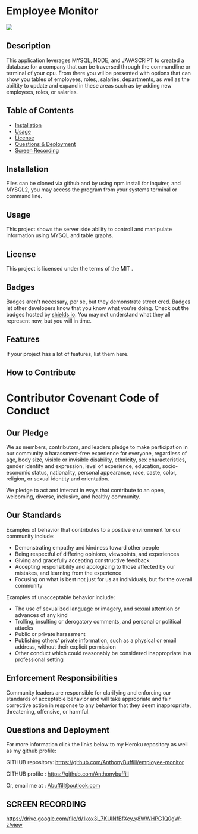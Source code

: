 
    
 # Employee Monitor
 ![](https://img.shields.io/badge/javascript-MIT-blue)

## Description
   
  This application leverages MYSQL, NODE, and JAVASCRIPT to created a database for a company that can be traversed through the commandline or terminal of your cpu.
  From there you wil be presented with options that can show you tables of employees, roles,, salaries, departments, as well as the abiltity to update and expand in these areas such as by adding new employees, roles, or salaries.


## Table of Contents 

- [Installation](#installation)
- [Usage](#usage)
- [License](#license)
- [Questions & Deployment](#questions)
- [Screen Recording](#screen-recording)

## Installation

  Files can be cloned via github and by using npm install for inquirer, and MYSQL2, you may access the program from your systems terminal or command line.



## Usage

 This project shows the server side ability to controll and manipulate information using MYSQL and table graphs.

## License

This project is licensed under the terms of the MIT .



## Badges

Badges aren't necessary, per se, but they demonstrate street cred. Badges let other developers know that you know what you're doing. Check out the badges hosted by [shields.io](https://shields.io/). You may not understand what they all represent now, but you will in time.

## Features

If your project has a lot of features, list them here.

## How to Contribute

# Contributor Covenant Code of Conduct

## Our Pledge

We as members, contributors, and leaders pledge to make participation in our
community a harassment-free experience for everyone, regardless of age, body
size, visible or invisible disability, ethnicity, sex characteristics, gender
identity and expression, level of experience, education, socio-economic status,
nationality, personal appearance, race, caste, color, religion, or sexual
identity and orientation.

We pledge to act and interact in ways that contribute to an open, welcoming,
diverse, inclusive, and healthy community.

## Our Standards

Examples of behavior that contributes to a positive environment for our
community include:

* Demonstrating empathy and kindness toward other people
* Being respectful of differing opinions, viewpoints, and experiences
* Giving and gracefully accepting constructive feedback
* Accepting responsibility and apologizing to those affected by our mistakes,
  and learning from the experience
* Focusing on what is best not just for us as individuals, but for the overall
  community

Examples of unacceptable behavior include:

* The use of sexualized language or imagery, and sexual attention or advances of
  any kind
* Trolling, insulting or derogatory comments, and personal or political attacks
* Public or private harassment
* Publishing others' private information, such as a physical or email address,
  without their explicit permission
* Other conduct which could reasonably be considered inappropriate in a
  professional setting

## Enforcement Responsibilities

Community leaders are responsible for clarifying and enforcing our standards of
acceptable behavior and will take appropriate and fair corrective action in
response to any behavior that they deem inappropriate, threatening, offensive,
or harmful.

## Questions and Deployment


For more information click the links below to my Heroku repository as well as my github profile:

GITHUB repository: https://github.com/AnthonyBuffill/employee-monitor 

GITHUB profile : https://github.com/Anthonybuffill  

Or, email me at : Abuffill@outlook.com


## SCREEN RECORDING

https://drive.google.com/file/d/1kox3I_7KUINfBfXcy_y8WWHPG1Q0gW-z/view





    
